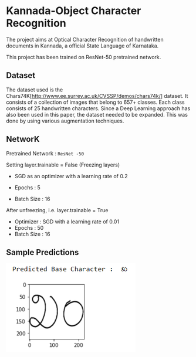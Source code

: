 # Kannada-Object Character Recognition

The project aims at Optical Character Recognition of handwritten documents in Kannada, a official State Language of Karnataka.

This project has been trained on ResNet-50 pretrained network.


## Dataset
The dataset used is the Chars74K[http://www.ee.surrey.ac.uk/CVSSP/demos/chars74k/] dataset. It consists of a collection of images that belong to 657+ classes. Each class consists of 25 handwritten characters. Since a Deep Learning approach has also been used in this paper, the dataset needed to be expanded. This was done by using various augmentation techniques.

## NetworK

Pretrained Network : `ResNet -50`

Setting layer.trainable =  False (Freezing layers)
   
   - SGD as an optimizer with a learning rate of 0.2
   
   - Epochs : 5
   
   - Batch Size : 16

After unfreezing, i.e. layer.trainable = True
- Optimizer : SGD with a learning rate of 0.01
- Epochs : 50
- Batch Size : 16

## Sample Predictions

![image](https://github.com/ajazturki10/Kannada-OCR/blob/70751bcb2fcc93bd508c4d26f9115d5a8fcbfc0c/predict_2.PNG)
